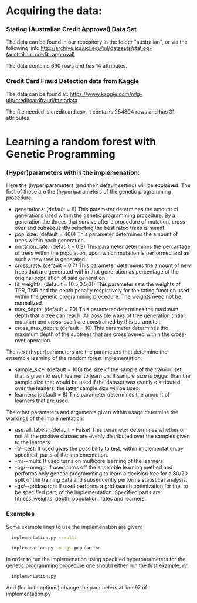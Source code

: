 # Acquiring the data:
### Statlog (Australian Credit Approval) Data Set 
The data can be found in our repository in the folder "australian", or via the following link: http://archive.ics.uci.edu/ml/datasets/statlog+(australian+credit+approval)

The data contains 690 rows and has 14 attributes.

### Credit Card Fraud Detection data from Kaggle
The data can be found at: https://www.kaggle.com/mlg-ulb/creditcardfraud/metadata 

The file needed is creditcard.csv, it contains 284804 rows and has 31 attributes.

# Learning a random forest with Genetic Programming
### (Hyper)parameters within the implemenation:
Here the (hyper)parameters (and their default setting) will be explained. The first of these are the (hyper)parameters of the genetic programming procedure:
- generations: (default = 8) This parameter determines the amount of generations used within the genetic programming procedure. By a generation the threes that survive after a procedure of mutation, cross-over and subsequently selecting the best rated trees is meant.
- pop_size: (default = 400) This parameter determines the amount of trees within each generation.
- mutation_rate: (default = 0.3) This parameter determines the percantage of trees within the population, upon which mutation is performed and as such a new tree is generated.
- cross_rate: (default = 0.7) This parameter determines the amount of new trees that are generated within that generation as percentage of the original population of said generation.
- fit_weights: (default = [0.5,0.5,0]) This parameter sets the weights of TPR, TNR and the depth penalty respictively for the rating function used within the genetic programming procedure. The weights need not be normalized.
- max_depth: (default = 20) This parameter determines the maximum depth that a tree can reach. All possible ways of tree generation (intial, mutation and cross-over) are constrained by this parameter.
- cross_max_depth: (default = 10) This parameter determines the maximum depth of the subtrees that are cross overed within the cross-over operation.
 
The next (hyper)parameters are the parameters that determine the ensemble learning of the random forest implementation:
- sample_size: (default = 100) the size of the sample of the training set that is given to each learner to learn on. If sample_size is bigger than the sample size that would be used if the dataset was evenly distributed over the leaners, the latter sample size will be used.
- learners: (default = 8) This parameter determines the amount of learners that are used. 

The other parameters and arguments given within usage determine the workings of the implementation:
- use_all_labels: (default = False) This parameter determines whether or not all the positive classes are evenly distributed over the samples given to the learners
- -t/--test: If used gives the possibility to test, within implementation.py specified, parts of the implementation.
- -m/--multi: If used turns on multicore learning of the learners.
- -og/--onegp: If used turns off the ensemble learning method and performs only genetic programming to learn a decision tree for a 80/20 split of the training data and subsequently performs statistical analysis.
- -gs/--gridsearch: If used performs a grid search optimization for the, to be specified part, of the implementation. Specified parts are: fitness_weights, depth, population, rates and learners.
### Examples
Some example lines to use the implemenation are given:

```cmd
  implementation.py --multi
```

```cmd
  implemenation.py -m -gs population
```

In order to run the implemenation using specified hyperparameters for the genetic programming procedure one should either run the first example, or:
```cmd
  implementation.py
``` 
And (for both options) change the parameters at line 97 of implementation.py
